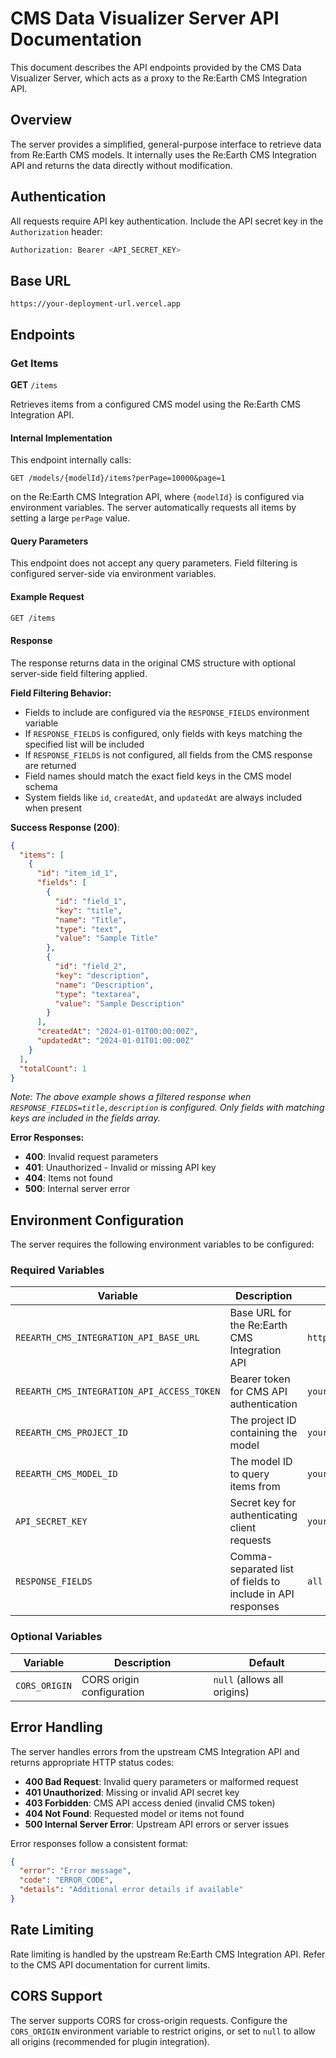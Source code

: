 # CMS Data Visualizer Server API Documentation

This document describes the API endpoints provided by the CMS Data Visualizer Server, which acts as a proxy to the Re:Earth CMS Integration API.

## Overview

The server provides a simplified, general-purpose interface to retrieve data from Re:Earth CMS models. It internally uses the Re:Earth CMS Integration API and returns the data directly without modification.

## Authentication

All requests require API key authentication. Include the API secret key in the `Authorization` header:

```bash
Authorization: Bearer <API_SECRET_KEY>
```

## Base URL

```text
https://your-deployment-url.vercel.app
```

## Endpoints

### Get Items

**GET** `/items`

Retrieves items from a configured CMS model using the Re:Earth CMS Integration API.

#### Internal Implementation

This endpoint internally calls:

```text
GET /models/{modelId}/items?perPage=10000&page=1
```

on the Re:Earth CMS Integration API, where `{modelId}` is configured via environment variables. The server automatically requests all items by setting a large `perPage` value.

#### Query Parameters

This endpoint does not accept any query parameters. Field filtering is configured server-side via environment variables.

#### Example Request

```bash
GET /items
```

#### Response

The response returns data in the original CMS structure with optional server-side field filtering applied.

**Field Filtering Behavior:**

- Fields to include are configured via the `RESPONSE_FIELDS` environment variable
- If `RESPONSE_FIELDS` is configured, only fields with keys matching the specified list will be included
- If `RESPONSE_FIELDS` is not configured, all fields from the CMS response are returned
- Field names should match the exact field keys in the CMS model schema
- System fields like `id`, `createdAt`, and `updatedAt` are always included when present

**Success Response (200)**:

```json
{
  "items": [
    {
      "id": "item_id_1",
      "fields": [
        {
          "id": "field_1",
          "key": "title",
          "name": "Title",
          "type": "text",
          "value": "Sample Title"
        },
        {
          "id": "field_2", 
          "key": "description",
          "name": "Description", 
          "type": "textarea",
          "value": "Sample Description"
        }
      ],
      "createdAt": "2024-01-01T00:00:00Z",
      "updatedAt": "2024-01-01T01:00:00Z"
    }
  ],
  "totalCount": 1
}
```

*Note: The above example shows a filtered response when `RESPONSE_FIELDS=title,description` is configured. Only fields with matching keys are included in the fields array.*

**Error Responses:**

- **400**: Invalid request parameters
- **401**: Unauthorized - Invalid or missing API key
- **404**: Items not found
- **500**: Internal server error

## Environment Configuration

The server requires the following environment variables to be configured:

### Required Variables

| Variable | Description | Example |
|----------|-------------|---------|
| `REEARTH_CMS_INTEGRATION_API_BASE_URL` | Base URL for the Re:Earth CMS Integration API | `https://api.reearth.dev` |
| `REEARTH_CMS_INTEGRATION_API_ACCESS_TOKEN` | Bearer token for CMS API authentication | `your-cms-token` |
| `REEARTH_CMS_PROJECT_ID` | The project ID containing the model | `your-project-id` |
| `REEARTH_CMS_MODEL_ID` | The model ID to query items from | `your-model-id` |
| `API_SECRET_KEY` | Secret key for authenticating client requests | `your_secret_key` |
| `RESPONSE_FIELDS` | Comma-separated list of fields to include in API responses | `all fields` |

### Optional Variables

| Variable | Description | Default |
|----------|-------------|---------|
| `CORS_ORIGIN` | CORS origin configuration | `null` (allows all origins) |

## Error Handling

The server handles errors from the upstream CMS Integration API and returns appropriate HTTP status codes:

- **400 Bad Request**: Invalid query parameters or malformed request
- **401 Unauthorized**: Missing or invalid API secret key
- **403 Forbidden**: CMS API access denied (invalid CMS token)
- **404 Not Found**: Requested model or items not found
- **500 Internal Server Error**: Upstream API errors or server issues

Error responses follow a consistent format:

```json
{
  "error": "Error message",
  "code": "ERROR_CODE",
  "details": "Additional error details if available"
}
```

## Rate Limiting

Rate limiting is handled by the upstream Re:Earth CMS Integration API. Refer to the CMS API documentation for current limits.

## CORS Support

The server supports CORS for cross-origin requests. Configure the `CORS_ORIGIN` environment variable to restrict origins, or set to `null` to allow all origins (recommended for plugin integration).
